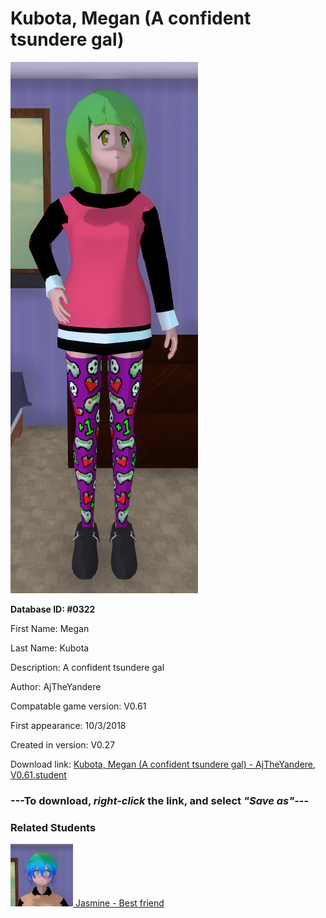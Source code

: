 # Kubota, Megan (A confident tsundere gal)

<img src="../../Files/Images/Kubota, Megan (A confident tsundere gal).png" title="Kubota, Megan (A confident tsundere gal) - AjTheYandere, V0.61">

**Database ID: #0322**

First Name: Megan

Last Name: Kubota

Description: A confident tsundere gal

Author: AjTheYandere

Compatable game version: V0.61

First appearance: 10/3/2018

Created in version: V0.27

Download link: <a href="https://raw.githubusercontent.com/Arbiter1223/Daigaku-Gurashi-Custom-Students/master/Files/Student%20Files/Kubota%2C%20Megan%20(A%20confident%20tsundere%20gal)%20-%20AjTheYandere%2C%20V0.61.student">Kubota, Megan (A confident tsundere gal) - AjTheYandere, V0.61.student</a>

### ---**To download, _right-click_ the link, and select _"Save as"_**---

### Related Students

<a href="Masuda, Jasmine (A judgemental, pervy lesbian).md"><img src="../../Files/Thumbs/Masuda, Jasmine (A judgemental, pervy lesbian).png" height="100" width="100" title="Masuda, Jasmine (A judgemental, pervy lesbian) - AjTheYandere, V0.61"></a><a href="Masuda, Jasmine (A judgemental, pervy lesbian).md"> Jasmine - Best friend</a>

